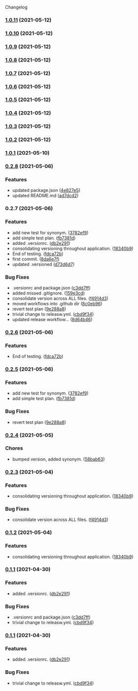 Changelog
### [1.0.11](https://github.com/zushane/helloworld-perl/compare/1.0.10...1.0.11) (2021-05-12)

### [1.0.10](https://github.com/zushane/helloworld-perl/compare/1.0.9...1.0.10) (2021-05-12)

### [1.0.9](https://github.com/zushane/helloworld-perl/compare/1.0.8...1.0.9) (2021-05-12)

### [1.0.8](https://github.com/zushane/helloworld-perl/compare/1.0.7...1.0.8) (2021-05-12)

### [1.0.7](https://github.com/zushane/helloworld-perl/compare/1.0.6...1.0.7) (2021-05-12)

### [1.0.6](https://github.com/zushane/helloworld-perl/compare/1.0.5...1.0.6) (2021-05-12)

### [1.0.5](https://github.com/zushane/helloworld-perl/compare/1.0.4...1.0.5) (2021-05-12)

### [1.0.4](https://github.com/zushane/helloworld-perl/compare/1.0.3...1.0.4) (2021-05-12)

### [1.0.3](https://github.com/zushane/helloworld-perl/compare/1.0.2...1.0.3) (2021-05-12)

### [1.0.2](https://github.com/zushane/helloworld-perl/compare/1.0.1...1.0.2) (2021-05-12)

### [1.0.1](https://github.com/zushane/helloworld-perl/compare/1.0.0...1.0.1) (2021-05-10)

### [0.2.8](https://github.com/zushane/helloworld-perl/compare/v0.2.7...v0.2.8) (2021-05-06)


### Features

* updated package.json ([4e827e5](https://github.com/zushane/helloworld-perl/commit/4e827e5a375581c9ab6695b02e47787f07d88618))
* updated README.md ([ad7dcd2](https://github.com/zushane/helloworld-perl/commit/ad7dcd242748ff69f5d62699a25a20b8fa8e384b))

### 0.2.7 (2021-05-06)


### Features

* add new test for synonym. ([3782ef9](https://github.com/zushane/helloworld-perl/commit/3782ef97f0ab06310a6d057e5e4bd68625066ed9))
* add simple test plan. ([fb7381d](https://github.com/zushane/helloworld-perl/commit/fb7381d33042f62c2049bfe6a111800b0c424819))
* added .versionrc. ([db2e291](https://github.com/zushane/helloworld-perl/commit/db2e2911415bc0fb7672f951efdb2d34478a74e5))
* consolidating versioning throughout application. ([18340b9](https://github.com/zushane/helloworld-perl/commit/18340b9d46a4088a2616d27e80a34a81ce1fd287))
* End of testing. ([fdca72b](https://github.com/zushane/helloworld-perl/commit/fdca72b89b911424dce17497b26b6a9ef5efc6d5))
* first commit. ([8da6e7f](https://github.com/zushane/helloworld-perl/commit/8da6e7fb5bec9a3af3c4d3c2b60de6fbd194cc17))
* updated .versioned ([d73d6d7](https://github.com/zushane/helloworld-perl/commit/d73d6d7def1fbf08ad1c967ceb48238b85b55dd0))


### Bug Fixes

* .versionrc and package.json ([c3dd7ff](https://github.com/zushane/helloworld-perl/commit/c3dd7ff869c415e8da099bda4a251b781b06a1b7))
* added missed .gitignore. ([159e3cd](https://github.com/zushane/helloworld-perl/commit/159e3cdf31af5aa077e8fca259a0f7721926c6c5))
* consolidate version across ALL files. ([f4914d3](https://github.com/zushane/helloworld-perl/commit/f4914d3d647d3539e952d538ef1c285102a4a8c4))
* moved workflows into .github dir ([8c0eb96](https://github.com/zushane/helloworld-perl/commit/8c0eb966cf840c5485741c91d69c909a9739a928))
* revert test plan ([9e288a8](https://github.com/zushane/helloworld-perl/commit/9e288a85efc7210984f32c3e6918e3f2640b011c))
* trivial change to releasw.yml. ([cbd9f34](https://github.com/zushane/helloworld-perl/commit/cbd9f3456df2dab5c1345014099d130d07af1307))
* updated release workflow... ([8d64b46](https://github.com/zushane/helloworld-perl/commit/8d64b4658840f068d061ac845a9baa77407fcb74))

### [0.2.6](https://github.com/zushane/helloworld-perl/compare/0.2.5...0.2.6) (2021-05-06)


### Features

* End of testing. ([fdca72b](https://github.com/zushane/helloworld-perl/commit/fdca72b89b911424dce17497b26b6a9ef5efc6d5))

### [0.2.5](https://github.com/zushane/helloworld-perl/compare/0.2.4...0.2.5) (2021-05-06)


### Features

* add new test for synonym. ([3782ef9](https://github.com/zushane/helloworld-perl/commit/3782ef97f0ab06310a6d057e5e4bd68625066ed9))
* add simple test plan. ([fb7381d](https://github.com/zushane/helloworld-perl/commit/fb7381d33042f62c2049bfe6a111800b0c424819))


### Bug Fixes

* revert test plan ([9e288a8](https://github.com/zushane/helloworld-perl/commit/9e288a85efc7210984f32c3e6918e3f2640b011c))

### [0.2.4](https://github.com/zushane/helloworld-perl/compare/0.2.3...0.2.4) (2021-05-05)


### Chores

* bumped version, added synonym. ([58bab63](https://github.com/zushane/helloworld-perl/commit/58bab635b73e35ef85ddb504f6702cb90ff45c63))

### [0.2.3](https://github.com/zushane/helloworld-perl/compare/0.1.1...0.2.3) (2021-05-04)


### Features

* consolidating versioning throughout application. ([18340b9](https://github.com/zushane/helloworld-perl/commit/18340b9d46a4088a2616d27e80a34a81ce1fd287))


### Bug Fixes

* consolidate version across ALL files. ([f4914d3](https://github.com/zushane/helloworld-perl/commit/f4914d3d647d3539e952d538ef1c285102a4a8c4))

### [0.1.2](https://github.com/zushane/helloworld-perl/compare/0.1.1...0.1.2) (2021-05-04)


### Features

* consolidating versioning throughout application. ([18340b9](https://github.com/zushane/helloworld-perl/commit/18340b9d46a4088a2616d27e80a34a81ce1fd287))

### [0.1.1](https://github.com/zushane/helloworld-perl/compare/0.1.0...0.1.1) (2021-04-30)


### Features

* added .versionrc. ([db2e291](https://github.com/zushane/helloworld-perl/commit/db2e2911415bc0fb7672f951efdb2d34478a74e5))


### Bug Fixes

* .versionrc and package.json ([c3dd7ff](https://github.com/zushane/helloworld-perl/commit/c3dd7ff869c415e8da099bda4a251b781b06a1b7))
* trivial change to releasw.yml. ([cbd9f34](https://github.com/zushane/helloworld-perl/commit/cbd9f3456df2dab5c1345014099d130d07af1307))

### [0.1.1](https://github.com/zushane/helloworld-perl/compare/0.1.0...0.1.1) (2021-04-30)


### Features

* added .versionrc. ([db2e291](https://github.com/zushane/helloworld-perl/commit/db2e2911415bc0fb7672f951efdb2d34478a74e5))


### Bug Fixes

* trivial change to releasw.yml. ([cbd9f34](https://github.com/zushane/helloworld-perl/commit/cbd9f3456df2dab5c1345014099d130d07af1307))
